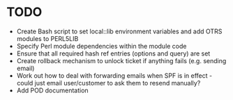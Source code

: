 # TODO

 * Create Bash script to set local::lib environment variables and add OTRS modules to PERL5LIB
 * Specify Perl module dependencies within the module code
 * Ensure that all required hash ref entries (options and query) are set
 * Create rollback mechanism to unlock ticket if anything fails (e.g. sending email)
 * Work out how to deal with forwarding emails when SPF is in effect - could just email user/customer to ask them to resend manually?
 * Add POD documentation
